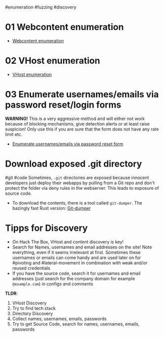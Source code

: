 #enumeration #fuzzing #discovery 
# 01 Webcontent enumeration
- [Webcontent enumeration](ffuf.md#Webcontent%20enumeration)
# 02 VHost enumeration
- [VHost enumeration](ffuf.md#VHost%20enumeration)
# 03 Enumerate usernames/emails via password reset/login forms
**WARNING!** This is a very aggressive method and will either not work because of blocking mechanisms, give detection alerts or at least raise suspicion! Only use this if you are sure that the form does not have any rate limit etc.

- [Enumerate usernames/emails via password reset form](ffuf.md#Enumerate%20usernames/emails%20via%20password%20reset%20form)
# Download exposed .git directory
#git #code
Sometimes, `.git` directories are exposed because innocent developers just deploy their webapps by pulling from a Git repo and don't protect the folder via deny rules in the webserver. This leads to exposure of source code.
- To download the contents, there is a tool called `git-dumper`. The bazingly fast Rust version: [Git-dumper](Git-dumper.md)
# Tipps for Discovery
- On Hack The Box, VHost and content discovery is key!
- Search for Names, usernames and email addresses on the site! Note everything, even if it seems irrelevant at first. Sometimes these usernames or emails can come handy and are used later on for #pivoting and #lateral-movement in combination with weak and/or reused credentials
- If you have the source code, search it for usernames and email addresses (just search for the company domain for example `@example.com`) in configs and comments

**TLDR**:
1. VHost Discovery
2. Try to find tech stack
3. Directory Discovery
4. Collect names, usernames, emails, passwords
5. Try to get Source Code, search for names, usernames, emails, passwords